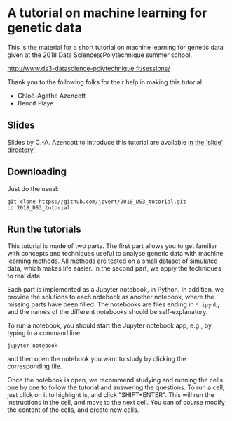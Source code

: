 # A tutorial on machine learning for genetic data

This is the material for a short tutorial on machine learning for genetic data given at the 2018 Data Science@Polytechnique summer school.

http://www.ds3-datascience-polytechnique.fr/sessions/

Thank you to the following folks for their help in making this tutorial:
* Chloé-Agathe Azencott
* Benoit Playe

## Slides

Slides by C.-A. Azencott to introduce this tutorial are available [in the 'slide' directory'](https://github.com/jpvert/2018_DS3_tutorial/slides/18-06-28-azencott.pdf) 

## Downloading

Just do the usual: 

```
git clone https://github.com/jpvert/2018_DS3_tutorial.git
cd 2018_DS3_tutorial
```

## Run the tutorials

This tutorial is made of two parts. The first part allows you to get familiar with concepts and techniques useful to analyse genetic data with machine learning methods. All methods are tested on a small dataset of simulated data, which makes life easier. In the second part, we apply the techniques to real data.

Each part is implemented as a Jupyter notebook, in Python. In addition, we provide the solutions to each notebook as another notebook, where the missing parts have been filled. The notebooks are files ending in `*.ipynb`, and the names of the different notebooks should be self-explanatory.

To run a notebook, you should start the Jupyter notebook app, e.g., by typing in a command line:
```
jupyter notebook
```
and then open the notebook you want to study by clicking the corresponding file.

Once the notebook is open, we recommend studying and running the cells one by one to follow the tutorial and answering the questions. To run a cell, just click on it to highlight is, and click "SHIFT+ENTER". This will run the instructions in the cell, and move to the next cell. You can of course modify the content of the cells, and create new cells.
